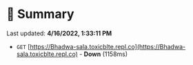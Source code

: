 # 📖 Summary
Last updated: **4/16/2022, 1:33:11 PM**

- `GET` [https://Bhadwa-sala.toxicblte.repl.co](https://Bhadwa-sala.toxicblte.repl.co) - **Down** (1158ms)

